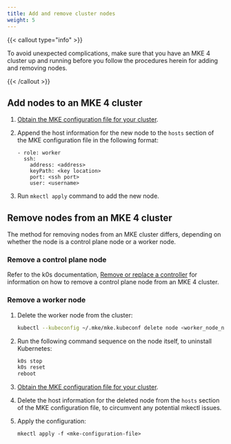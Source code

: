 ```yaml
---
title: Add and remove cluster nodes
weight: 5
---
```


{{< callout type="info" >}}

To avoid unexpected complications, make sure that you have an MKE 4 cluster
up and running before you follow the procedures herein for adding and
removing nodes.

{{< /callout >}}

## Add nodes to an MKE 4 cluster

1. [Obtain the MKE configuration file for your cluster](../get-current-mke-config).

2. Append the host information for the new node to the `hosts` section of the
   MKE configuration file in the following format:

   ```
   - role: worker
     ssh:
       address: <address>
       keyPath: <key location>
       port: <ssh port>
       user: <username>
   ```

3. Run `mkectl apply` command to add the new node.

## Remove nodes from an MKE 4 cluster

The method for removing nodes from an MKE cluster differs, depending on whether
the node is a control plane node or a worker node.

### Remove a control plane node

Refer to the k0s documentation, [Remove or replace a
controller](https://docs.k0sproject.io/stable/remove_controller/) for
information on how to remove a control plane node from an MKE 4 cluster.

### Remove a worker node

1. Delete the worker node from the cluster:

   ```bash
   kubectl --kubeconfig ~/.mke/mke.kubeconf delete node <worker_node_name>
   ```

2. Run the following command sequence on the node itself, to uninstall
   Kubernetes:

   ```bash
   k0s stop
   k0s reset
   reboot
   ```

3. [Obtain the MKE configuration file for your cluster](../get-current-mke-config).

4. Delete the host information for the deleted node from the `hosts` section
   of the MKE configuration file, to circumvent any potential mkectl issues.

5. Apply the configuration:

   ```
   mkectl apply -f <mke-configuration-file>
   ```
